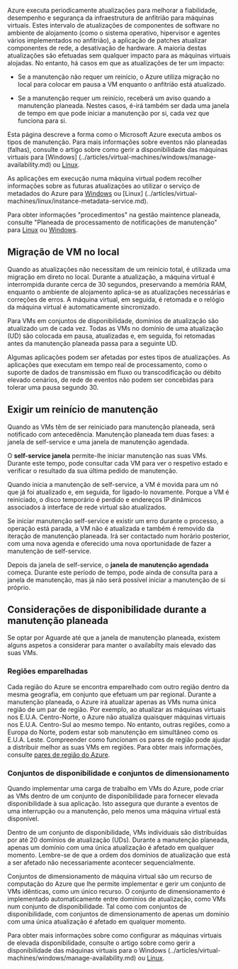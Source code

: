 Azure executa periodicamente atualizações para melhorar a fiabilidade, desempenho e segurança da infraestrutura de anfitrião para máquinas virtuais. Estes intervalo de atualizações de componentes de software no ambiente de alojamento (como o sistema operativo, hipervisor e agentes vários implementados no anfitrião), a aplicação de patches atualizar componentes de rede, a desativação de hardware. A maioria destas atualizações são efetuadas sem qualquer impacto para as máquinas virtuais alojadas. No entanto, há casos em que as atualizações de ter um impacto:

- Se a manutenção não requer um reinício, o Azure utiliza migração no local para colocar em pausa a VM enquanto o anfitrião está atualizado.

- Se a manutenção requer um reinício, receberá um aviso quando a manutenção planeada. Nestes casos, é-irá também ser dada uma janela de tempo em que pode iniciar a manutenção por si, cada vez que funciona para si.

Esta página descreve a forma como o Microsoft Azure executa ambos os tipos de manutenção. Para mais informações sobre eventos não planeadas (falhas), consulte o artigo sobre como gerir a disponibilidade das máquinas virtuais para [Windows] (../articles/virtual-machines/windows/manage-availability.md) ou [Linux](../articles/virtual-machines/linux/manage-availability.md).

As aplicações em execução numa máquina virtual podem recolher informações sobre as futuras atualizações ao utilizar o serviço de metadados do Azure para [Windows](../articles/virtual-machines/windows/instance-metadata-service.md) ou [Linux] (../articles/virtual-machines/linux/instance-metadata-service.md).

Para obter informações "procedimentos" na gestão maintence planeada, consulte "Planeada de processamento de notificações de manutenção" para [Linux](../articles/virtual-machines/linux/maintenance-notifications.md) ou [Windows](../articles/virtual-machines/windows/maintenance-notifications.md).

## <a name="in-place-vm-migration"></a>Migração de VM no local

Quando as atualizações não necessitam de um reinício total, é utilizada uma migração em direto no local. Durante a atualização, a máquina virtual é interrompida durante cerca de 30 segundos, preservando a memória RAM, enquanto o ambiente de alojamento aplica-se as atualizações necessárias e correções de erros. A máquina virtual, em seguida, é retomada e o relógio da máquina virtual é automaticamente sincronizado.

Para VMs em conjuntos de disponibilidade, domínios de atualização são atualizado um de cada vez. Todas as VMs no domínio de uma atualização (UD) são colocada em pausa, atualizadas e, em seguida, foi retomadas antes da manutenção planeada passa para a seguinte UD.

Algumas aplicações podem ser afetadas por estes tipos de atualizações. As aplicações que executam em tempo real de processamento, como o suporte de dados de transmissão em fluxo ou transcodificação ou débito elevado cenários, de rede de eventos não podem ser concebidas para tolerar uma pausa segundo 30. <!-- sooooo, what should they do? --> 


## <a name="maintenance-requiring-a-reboot"></a>Exigir um reinício de manutenção

Quando as VMs têm de ser reiniciado para manutenção planeada, será notificado com antecedência. Manutenção planeada tem duas fases: a janela de self-service e uma janela de manutenção agendada.

O **self-service janela** permite-lhe iniciar manutenção nas suas VMs. Durante este tempo, pode consultar cada VM para ver o respetivo estado e verificar o resultado da sua última pedido de manutenção.

Quando inicia a manutenção de self-service, a VM é movida para um nó que já foi atualizado e, em seguida, for ligado-lo novamente. Porque a VM é reiniciado, o disco temporário é perdido e endereços IP dinâmicos associados à interface de rede virtual são atualizados.

Se iniciar manutenção self-service e existir um erro durante o processo, a operação está parada, a VM não é atualizada e também é removido da iteração de manutenção planeada. Irá ser contactado num horário posterior, com uma nova agenda e oferecido uma nova oportunidade de fazer a manutenção de self-service. 

Depois da janela de self-service, o **janela de manutenção agendada** começa. Durante este período de tempo, pode ainda de consulta para a janela de manutenção, mas já não será possível iniciar a manutenção de si próprio.

## <a name="availability-considerations-during-planned-maintenance"></a>Considerações de disponibilidade durante a manutenção planeada 

Se optar por Aguarde até que a janela de manutenção planeada, existem alguns aspetos a considerar para manter o availabilty mais elevado das suas VMs. 

### <a name="paired-regions"></a>Regiões emparelhadas

Cada região do Azure se encontra emparelhado com outro região dentro da mesma geografia, em conjunto que efetuam um par regional. Durante a manutenção planeada, o Azure irá atualizar apenas as VMs numa única região de um par de região. Por exemplo, ao atualizar as máquinas virtuais nos E.U.A. Centro-Norte, o Azure não atualiza quaisquer máquinas virtuais nos E.U.A. Centro-Sul ao mesmo tempo. No entanto, outras regiões, como a Europa do Norte, podem estar sob manutenção em simultâneo como os E.U.A. Leste. Compreender como funcionam os pares de região pode ajudar a distribuir melhor as suas VMs em regiões. Para obter mais informações, consulte [pares de região do Azure](https://docs.microsoft.com/azure/best-practices-availability-paired-regions).

### <a name="availability-sets-and-scale-sets"></a>Conjuntos de disponibilidade e conjuntos de dimensionamento

Quando implementar uma carga de trabalho em VMs do Azure, pode criar as VMs dentro de um conjunto de disponibilidade para fornecer elevada disponibilidade à sua aplicação. Isto assegura que durante a eventos de uma interrupção ou a manutenção, pelo menos uma máquina virtual está disponível.

Dentro de um conjunto de disponibilidade, VMs individuais são distribuídas por até 20 domínios de atualização (UDs). Durante a manutenção planeada, apenas um domínio com uma única atualização é afetado em qualquer momento. Lembre-se de que a ordem dos domínios de atualização que está a ser afetado não necessariamente acontecer sequencialmente. 

Conjuntos de dimensionamento de máquina virtual são um recurso de computação do Azure que lhe permite implementar e gerir um conjunto de VMs idênticas, como um único recurso. O conjunto de dimensionamento é implementado automaticamente entre domínios de atualização, como VMs num conjunto de disponibilidade. Tal como com conjuntos de disponibilidade, com conjuntos de dimensionamento de apenas um domínio com uma única atualização é afetado em qualquer momento.

Para obter mais informações sobre como configurar as máquinas virtuais de elevada disponibilidade, consulte o artigo sobre como gerir a disponibilidade das máquinas virtuais para o Windows (../articles/virtual-machines/windows/manage-availability.md) ou [Linux](../articles/virtual-machines/linux/manage-availability.md).